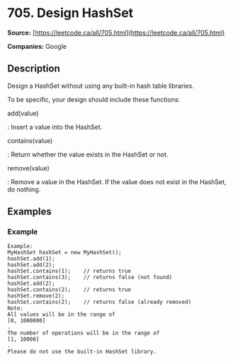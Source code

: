 # 705. Design HashSet

**Source:** [https://leetcode.ca/all/705.html](https://leetcode.ca/all/705.html)

**Companies:** Google

## Description

Design a HashSet without using any built-in hash table libraries.

To be specific, your design should include these functions:

add(value)

: Insert a value into the HashSet.

contains(value)

: Return whether the value exists in the HashSet or not.

remove(value)

: Remove a value in the HashSet. If the value does not
            exist in the HashSet, do nothing.

## Examples

### Example

```
Example:
MyHashSet hashSet = new MyHashSet();
hashSet.add(1);        
hashSet.add(2);        
hashSet.contains(1);    // returns true
hashSet.contains(3);    // returns false (not found)
hashSet.add(2);          
hashSet.contains(2);    // returns true
hashSet.remove(2);          
hashSet.contains(2);    // returns false (already removed)
Note:
All values will be in the range of
[0, 1000000]
.
The number of operations will be in the range of
[1, 10000]
.
Please do not use the built-in HashSet library.
```

